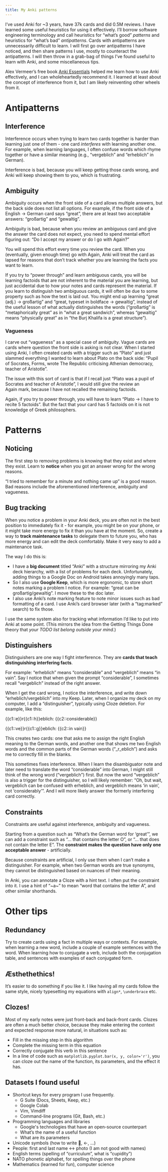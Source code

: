 ```yaml
---
title: My Anki patterns
---
```


I’ve used Anki for ~3 years, have 37k cards and did 0.5M reviews. I have learned
some useful heuristics for using it effectively. I’ll borrow software
engineering terminology and call heuristics for “what’s good” *patterns*
and heuristics for “what’s bad” *antipatterns*. Cards with antipatterns are
unnecessarily difficult to learn. I will first go over antipatterns I have
noticed, and then share patterns I use, mostly to counteract the antipatterns.
I will then throw in a grab-bag of things I’ve found useful to learn with Anki,
and some miscellaneous tips.

Alex Vermeer’s free book
[Anki Essentials](https://alexvermeer.com/anki-essentials/) helped me learn how
to use Anki effectively, and I can wholeheartedly recommend it. I learned at
least about the concept of interference from it, but I am likely reinventing
other wheels from it.

# Antipatterns

## Interference

Interference occurs when trying to learn two cards together is harder than
learning just one of them - one card *interferes*&nbsp;with learning another
one. For example, when learning languages, I often confuse words which rhyme
together or have a similar meaning (e.g., “vergeblich” and “erheblich” in
German).

Interference is bad, because you will keep getting those cards wrong, and Anki
will keep showing them to you, which is frustrating.

## Ambiguity

Ambiguity occurs when the front side of a card allows multiple answers, but the
back side does not list all options. For example, if the front side of a English
→ German card says “great”, there are at least two acceptable answers:
“großartig” and “gewaltig”.

Ambiguity is bad, because when you review an ambiguous card and give the answer
the card does not expect, you need to spend mental effort figuring out: “Do I
accept my answer or do I go with Again?”

You will spend this effort every time you review the card. When you (eventually,
given enough time) go with Again, Anki will treat the card as lapsed for reasons
that don’t track whether you are learning the facts you want to learn.

If you try to “power through” and learn ambiguous cards, you will be learning
factoids that are not inherent to the material you are learning, but just
accidental due to how your notes and cards represent the material. If you learn
to distinguish two ambiguous cards, it will often be due to some property such
as how the text is laid out. You might end up learning “great (adj.)
→ großartig” and “great, typeset in boldface → gewaltig”, instead of the useful
lesson of what actually distinguishes the words (“großartig” is “metaphorically
great” as in “what a great sandwich”, whereas “gewaltig” means “physically
great” as in “the Burj Khalifa is a great structure”).

### Vagueness

I carve out “vagueness” as a special case of ambiguity. Vague cards are cards
where question the front side is asking is not clear. When I started using Anki,
I often created cards with a trigger such as “Plato” and just slammed everything
I wanted to learn about Plato on the back side: “Pupil of Socrates, Forms, wrote
The Republic criticising Athenian democracy, teacher of Aristotle”.

The issue with this sort of card is that if I recall just “Plato was a pupil of
Socrates and teacher of Aristotle”, I would still give the review an
Again&nbsp;mark, because I have not recalled the remaining factoids.

Again, if you try to power through, you will have to learn “Plato → I have to
recite 5 factoids”. But the fact that your card has 5 factoids on it is not
knowledge of Greek philosophers.

# Patterns

## Noticing

The first step to removing problems is knowing that they exist and where they
exist. Learn to **notice**&nbsp;when you got an answer wrong for the wrong
reasons.

“I tried to remember for a minute and nothing came up” is a good reason. Bad
reasons include the aforementioned interference, ambiguity and vagueness.

## Bug tracking

When you notice a problem in your Anki deck, you are often not in the best
position to immediately fix it - for example, you might be on your phone, or it
might take more energy to fix it than you have at the moment. So, create a way
to **track maintenance tasks**&nbsp;to delegate them to future you, who has more
energy and can edit the deck comfortably. Make it very easy to add a maintenance
task.

The way I do this is:

* I have a **big document** titled “Anki” with a structure mirroring my Anki
  deck hierarchy, with a list of problems for each deck.
  Unfortunately, adding things to a Google Doc on Android takes annoyingly many
  taps.
* So I also use **Google Keep**, which is more ergonomic, to store short notes
  marking a problem I notice. For example: “great can be großartig/gewaltig”.
  I move these to the doc later.
* I also use Anki’s note marking feature to note minor issues such as bad
  formatting of a card. I use Anki’s card browser later (with a “tag:marked”
  search) to fix those.

I use the same system also for tracking what information I’d like to put into
Anki at some point. (This mirrors the idea from the Getting Things Done theory
that *your TODO list belong outside your mind*.)

## Distinguishers

Distinguishers are one way I fight interference. They are **cards that teach
distinguishing interfering facts**.

For example: “erheblich” means “considerable” and “vergeblich” means “in vain”.
Say I notice that when given the prompt “considerable”, I sometimes recall
“vergeblich” instead of the right answer.

When I get the card wrong, I notice the interference, and write down
“erheblich/vergeblich” into my Keep. Later, when I organize my deck on my
computer, I add a “distinguisher”, typically using Cloze deletion.
For example, like this:

{{c1::e}}r{{c1::h}}eblich: {{c2::considerable}}

{{c1::ve}}r{{c1::g}}eblich: {{c2::in vain}}

This creates two cards: one that asks me to assign the right English meaning to
the German words, and another one that shows me two English words and the common
parts of the German words (“\_r\_eblich”) and asks me to correctly fill in the
blanks.

This sometimes fixes interference. When I learn the disambiguator note and later
need to translate the word “considerable” into German, I might still think of
the wrong word (“vergeblich”) first. But now the word “vergeblich” is also a
trigger for the distinguisher, so I will likely remember: “Oh, but wait,
vergeblich can be confused with erheblich, and vergeblich means ‘in vain’, not
‘considerably’”. And I will more likely answer the formerly interfering card
correctly.

## Constraints

Constraints are useful against interference, ambiguity and vagueness.

Starting from a question such as “What’s the German word for ‘great’”, we can
add a constraint&nbsp;such as “... that contains the letter O”, or “... that
does not contain the letter E”. The **constraint makes the question have only
one acceptable answer** - artificially.

Because constraints are artificial, I only use them when I can’t make
a distinguisher. For example, when two German words are true synonyms, they
cannot be distinguished based on nuances of their meaning.

In Anki, you can annotate a Cloze with a hint text. I often put the constraint
into it. I use a hint of “~a~” to mean “word that contains the letter A”, and
other similar shorthands.

# Other tips

## Redundancy

Try to create cards using a fact in multiple ways or contexts. For example, when
learning a new word, include a couple of example sentences with the word.
When learning how to conjugate a verb, include both the conjugation table,
and sentences with examples of each conjugated form.

## Æsthethethics!

It’s easier to do something if you like it. I like having all my cards follow
the same style, nicely typesetting my equations with `align*`, `\underbrace`
etc.

## Clozes!

Most of my early notes were just front-back and back-front cards. Clozes are
often a much better choice, because they make entering the context and expected
response more natural, in situations such as:

* Fill in the missing step in this algorithm
* Complete the missing term in this equation
* Correctly conjugate this verb in this sentence
* In a line of code such as `matplotlib.pyplot.bar(x, y, color='r')`, you
  can cloze out the name of the function, its parameters, and the effect it
  has.

## Datasets I found useful

* Shortcut keys for every program I use frequently.
  * G Suite (Docs, Sheets, Keep, etc.)
  * Google Colab
  * Vim, Vimdiff
  * Command-line programs (Git, Bash, etc.)
* Programming languages and libraries
  * Google's technologies that have an open-source counterpart
  * What’s the name of a useful function
  * What are its parameters
* Unicode symbols (how to write 🐉, ←, ...)
* People: first and last name ↔ photo (I am not good with names)
* English terms (spelling of “curriculum”, what is “cupidity”)
* NATO phonetic alphabet, for spelling things over the phone
* Mathematics (learned for fun), computer science
